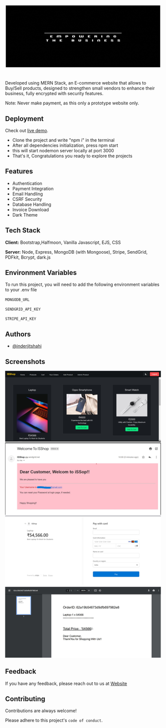 <p align="center">
  <a href="https://isshop1.onrender.com/">
    <img 
       width="500"
      height="200"
      src="/images/ISShop.gif"
    > 
  </a>
</p>

#

Developed using MERN Stack, an E-commerce website that allows to Buy/Sell products, designed to strengthen small vendors to 
enhance their business, fully encrypted with security features. 

Note: Never make payment, as this only a prototype website only.

## Deployment
Check out [live demo](https://isshop1.onrender.com/).
- Clone the project and write "npm i" in the terminal
- After all dependencies initialization, press npm start
- this will start nodemon server locally at port 3000
- That's it, Congratulations you ready to explore the projects


## Features

- Authentication
- Payment Integration
- Email Handling
- CSRF Security
- Database Handling
- Invoice Download
- Dark Theme


## Tech Stack

**Client:** Bootstrap,Halfmoon, Vanilla Javascript, EJS, CSS

**Server:** Node, Express, MongoDB (with Mongoose), Stripe, SendGrid, PDFkit, Bcrypt, dark.js

## Environment Variables

To run this project, you will need to add the following environment variables to your .env file

`MONGODB_URL`

`SENDGRID_API_KEY`

`STRIPE_API_KEY`




## Authors

- [@inderjitshahi](https://www.github.com/inderjitshahi)

## Screenshots

![App Screenshot](/images/Home.jpg)
![App Screenshot](/images/Signup_Email.jpg)
![App Screenshot](/images/Paymemt_Page.jpg)
![App Screenshot](/images/Generating_Invoice.jpg)

## Feedback

If you have any feedback, please reach out to us at [Website](https://inderjitshahi.netlify.app/)


## Contributing

Contributions are always welcome!

Please adhere to this project's `code of conduct`.

